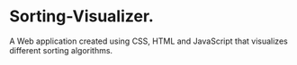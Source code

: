# Sorting-Visualizer.
A Web application created using CSS, HTML and JavaScript that visualizes different sorting algorithms.
